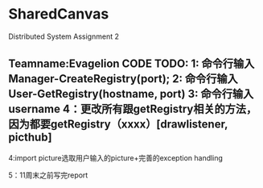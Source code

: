 # SharedCanvas
Distributed System Assignment 2

Teamname:Evagelion
CODE TODO:
1: 命令行输入Manager-CreateRegistry(port);
2: 命令行输入User-GetRegistry(hostname, port)
3: 命令行输入username
4：更改所有跟getRegistry相关的方法，因为都要getRegistry（xxxx）[drawlistener, picthub]
-----------------------
4:import picture选取用户输入的picture+完善的exception handling

5：11周末之前写完report
